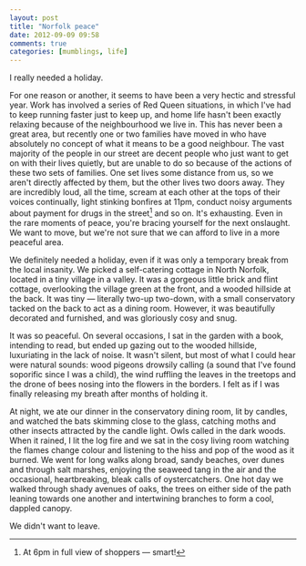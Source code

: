 ```yaml
---
layout: post
title: "Norfolk peace"
date: 2012-09-09 09:58
comments: true
categories: [mumblings, life]
---
```


I really needed a holiday.

For one reason or another, it seems to have been a very hectic and stressful year. Work has involved a series of Red Queen situations, in which I've had to keep running faster just to keep up, and home life hasn't been exactly relaxing because of the neighbourhood we live in. This has never been a great area, but recently one or two families have moved in who have absolutely no concept of what it means to be a good neighbour. The vast majority of the people in our street are decent people who just want to get on with their lives quietly, but are unable to do so because of the actions of these two sets of families. One set lives some distance from us, so we aren't directly affected by them, but the other lives two doors away. They are incredibly loud, all the time, scream at each other at the tops of their voices continually, light stinking bonfires at 11pm, conduct noisy arguments about payment for drugs in the street[^1] and so on. It's exhausting. Even in the rare moments of peace, you're bracing yourself for the next onslaught. We want to move, but we're not sure that we can afford to live in a more peaceful area.

We definitely needed a holiday, even if it was only a temporary break from the local insanity. We picked a self-catering cottage in North Norfolk, located in a tiny village in a valley. It was a gorgeous little brick and flint cottage, overlooking the village green at the front, and a wooded hillside at the back. It was tiny &mdash; literally two-up two-down, with a small conservatory tacked on the back to act as a dining room. However, it was beautifully decorated and furnished, and was gloriously cosy and snug.

It was so peaceful. On several occasions, I sat in the garden with a book, intending to read, but ended up gazing out to the wooded hillside, luxuriating in the lack of noise. It wasn't silent, but most of what I could hear were natural sounds: wood pigeons drowsily calling (a sound that I've found soporific since I was a child), the wind ruffling the leaves in the treetops and the drone of bees nosing into the flowers in the borders. I felt as if I was finally releasing my breath after months of holding it.

At night, we ate our dinner in the conservatory dining room, lit by candles, and watched the bats skimming close to the glass, catching moths and other insects attracted by the candle light. Owls called in the dark woods. When it rained, I lit the log fire and we sat in the cosy living room watching the flames change colour and listening to the hiss and pop of the wood as it burned. We went for long walks along broad, sandy beaches, over dunes and through salt marshes, enjoying the seaweed tang in the air and the occasional, heartbreaking, bleak calls of oystercatchers. One hot day we walked through shady avenues of oaks, the trees on either side of the path leaning towards one another and intertwining branches to form a cool, dappled canopy.

We didn't want to leave.


[^1]: At 6pm in full view of shoppers &mdash; smart! 
